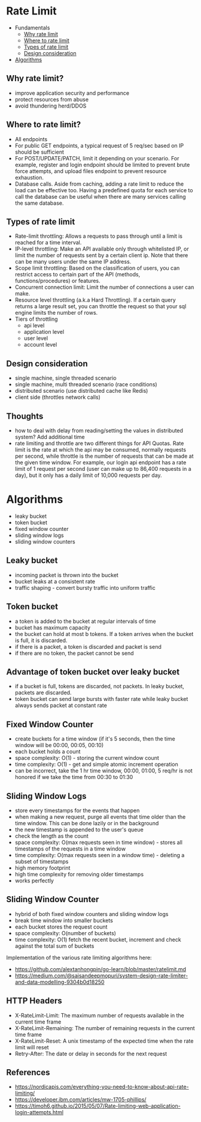 
# Rate Limit 

- Fundamentals
  - [Why rate limit](#why-rate-limit)
  - [Where to rate limit](#where-to-rate-limit)
  - [Types of rate limit](#types-of-rate-limit)
  - [Design consideration](#design-consideration)
- [Algorithms](#algorithms)


## Why rate limit?
- improve application security and performance
- protect resources from abuse
- avoid thundering herd/DDOS

## Where to rate limit?

- All endpoints
- For public GET endpoints, a typical request of 5 req/sec based on IP should be sufficient
- For POST/UPDATE/PATCH, limit it depending on your scenario. For example, register and login endpoint should be limited to prevent brute force attempts, and upload files endpoint to prevent resource exhaustion. 
- Database calls. Aside from caching, adding a rate limit to reduce the load can be effective too. Having a predefined quota for each service to call the database can be useful when there are many services calling the same database.

## Types of rate limit

- Rate-limit throttling: Allows a requests to pass through until a limit is reached for a time interval. 
- IP-level throttling: Make an API available only through whitelisted IP, or limit the number of requests sent by a certain client ip. Note that there can be many users under the same IP address.
- Scope limit throttling: Based on the classification of users, you can restrict access to certain part of the API (methods, functions/procedures) or features.
- Concurrent connection limit: Limit the number of connections a user can make.
- Resource level throttling (a.k.a Hard Throttling). If a certain query returns a large result set, you can throttle the request so that your sql engine limits the number of rows.
- Tiers of throttling 
  - api level
  - application level
  - user level
  - account level

## Design consideration

- single machine, single threaded scenario
- single machine, multi threaded scenario (race conditions)
- distributed scenario (use distributed cache like Redis)
- client side (throttles network calls)

## Thoughts

- how to deal with delay from reading/setting the values in distributed system? Add additional time
- rate limiting and throttle are two different things for API Quotas. Rate limit is the rate at which the api may be consumed, normally requests per second, while throttle is the number of requests that can be made at the given time window. For example, our login api endpoint has a rate limit of 1 request per second (user can make up to 86,400 requests in a day), but it only has a daily limit of 10,000 requests per day. 

# Algorithms

- leaky bucket
- token bucket
- fixed window counter
- sliding window logs
- sliding window counters

## Leaky bucket
- incoming packet is thrown into the bucket
- bucket leaks at a consistent rate
- traffic shaping - convert bursty traffic into uniform traffic


## Token bucket
- a token is added to the bucket at regular intervals of time
- bucket has maximum capacity
- the bucket can hold at most b tokens. If a token arrives when the bucket is full, it is discarded.
- if there is a packet, a token is discarded and packet is send
- if there are no token, the packet cannot be send

## Advantage of token bucket over leaky bucket
- if a bucket is full, tokens are discarded, not packets. In leaky bucket, packets are discarded.
- token bucket can send large bursts with faster rate while leaky bucket always sends packet at constant rate

## Fixed Window Counter

- create buckets for a time window (if it's 5 seconds, then the time window will be 00:00, 00:05, 00:10)
- each bucket holds a count
- space complexity: O(1) - storing the current window count
- time complexity: O(1) - get and simple atomic increment operation
- can be incorrect, take the 1 hr time window, 00:00, 01:00, 5 req/hr is not honored if we take the time from 00:30 to 01:30

## Sliding Window Logs

- store every timestamps for the events that happen
- when making a new request, purge all events that time older than the time window. This can be done lazily or in the background
- the new timestamp is appended to the user's queue
- check the length as the count
- space complexity: O(max requests seen in time window) - stores all timestamps of the requests in a time window
- time complexity: O(max requests seen in a window time) - deleting a subset of timestamps
- high memory footprint
- high time complexity for removing older timestamps
- works perfectly

## Sliding Window Counter

- hybrid of both fixed window counters and sliding window logs
- break time window into smaller buckets
- each bucket stores the request count
- space complexity: O(number of buckets)
- time complexity: O(1) fetch the recent bucket, increment and check against the total sum of buckets

Implementation of the various rate limiting algorithms here:

- https://github.com/alextanhongpin/go-learn/blob/master/ratelimit.md
- https://medium.com/@saisandeepmopuri/system-design-rate-limiter-and-data-modelling-9304b0d18250

## HTTP Headers

- X-RateLimit-Limit: The maximum number of requests available in the current time frame
- X-RateLimit-Remaining: The number of remaining requests in the current time frame
- X-RateLimit-Reset: A unix timestamp of the expected time when the rate limit will reset
- Retry-After: The date or delay in seconds for the next request

## References

- https://nordicapis.com/everything-you-need-to-know-about-api-rate-limiting/
- https://developer.ibm.com/articles/mw-1705-phillips/
- https://timoh6.github.io/2015/05/07/Rate-limiting-web-application-login-attempts.html
